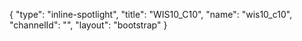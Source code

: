 {
    "type": "inline-spotlight",
    "title": "WIS10_C10",
    "name": "wis10_c10",
    "channelId": "",
    "layout": "bootstrap"
}